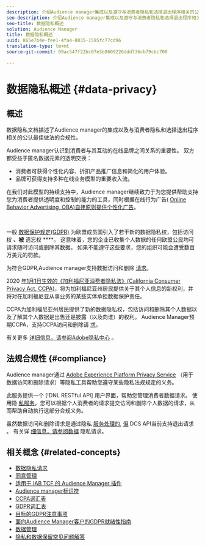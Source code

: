 ```yaml
---
description: 介绍Audience manager集成以及遵守与消费者隐私和选择退出程序相关的公认最佳实践。
seo-description: 介绍Audience manager集成以及遵守与消费者隐私和选择退出程序相关的公认最佳实践。
seo-title: 数据隐私概述
solution: Audience Manager
title: 数据隐私概述
uuid: 865e7b4e-fee1-4fa4-8035-1595fc77cd96
translation-type: tm+mt
source-git-commit: 09ac547f22bc07e5b8609226ddd736cb79cbc700

---
```



# 数据隐私概述 {#data-privacy}

## 概述

数据隐私文档描述了Audience manager的集成以及与消费者隐私和选择退出程序相关的公认最佳做法的合规性。

Audience manager认识到消费者与其互动的在线品牌之间关系的重要性。 双方都受益于匿名数据元素的透明交换：

* 消费者可获得个性化内容、折扣产品推广信息和简化的用户体验。
* 品牌可获得支持多种在线业务模型的重要收入流。

在我们对此模型的持续支持中，Audience manager继续致力于为您提供帮助支持您为消费者提供透明度和控制的能力的工具，同时根据在线行为广告( [Online Behavior Advertising, OBA)自律原则提供个性化广告](https://www.iab.com/news/self-regulatory-principles-for-online-behavioral-advertising/)。

 

一般 [数据保护规定(GDPR)](https://eugdpr.org/) 为欧盟成员国引入了若干新的数据隐私权，包括访问权 **、被** 遗忘权 ****。 这意味着，您的企业已收集个人数据的任何欧盟公民均可请求随时访问或删除其数据。 如果不能遵守这些要求，您的组织可能会遭受数百万美元的罚款。

为符合GDPR,Audience manager支持数据访问和删除 [请求](data-privacy-requests.md)。

2020 [年1月1日生效的《加利福尼亚消费者隐私法》(California Consumer Privacy Act, CCPA)](https://www.caprivacy.org/about)，将为加利福尼亚州居民提供关于其个人信息的新权利，并将对在加利福尼亚从事业务的某些实体承担数据保护责任。

CCPA为加利福尼亚州居民提供了新的数据隐私权，包括访问和删除其个人数据以及了解其个人数据是出售还是披露（以及向谁）的权利。 Audience Manager预期CCPA，支持CCPA访问和删除请 [求](data-privacy-requests.md)。

有关更多 [详细信息，请参阅Adobe隐私中心](https://www.adobe.com/privacy/opt-out.html) 。

## 法规合规性 {#compliance}

Audience manager通过 [Adobe Experience Platform Privacy Service](https://www.adobe.io/apis/experienceplatform/home/services/privacy-service.html) （用于数据访问和删除请求）等隐私工具帮助您遵守某些隐私法规规定的义务。

此服务提供一个 [!DNL RESTful API] 用户界面，帮助您管理消费者数据请求。 使用隐 [私服务](https://www.adobe.io/apis/experienceplatform/home/services/privacy-service.html)，您可以根据个人消费者的请求提交访问和删除个人数据的请求，从而帮助自动执行这部分合规义务。

虽然数据访问和删除请求是通过隐私 [服务处理的](https://www.adobe.io/apis/experienceplatform/home/services/privacy-service.html), [但](data-privacy-requests.md#opt-out-requests) DCS API当前支持退出请求 [](../../api/dcs-intro/dcs-api-reference/dcs-api-reference-overview.md)。 有关详 [细信息，请参阅数据](data-privacy-requests.md) 隐私请求。

## 相关概念 {#related-concepts}

* [数据隐私请求](data-privacy-requests.md)
* [同意管理](data-privacy-consent.md)
* [适用于 IAB TCF 的 Audience Manager 插件](aam-iab-plugin.md)
* [Audience manager标识符](data-privacy-ids.md)
* [CCPA词汇表](aam-ccpa-glossary.md)
* [GDPR词汇表](aam-gdpr-glossary.md)
* [目标的GDPR注意事项](aam-gdpr-partners.md)
* [面向Audience Manager客户的GDPR就绪性指南](aam-gdpr-readiness.md)
* [数据管理](data-governance.md)
* [隐私和数据保留常见问题解答](../../faq/faq-privacy.md)